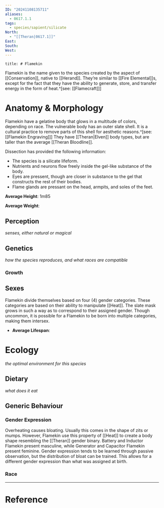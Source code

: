```yaml
---
ID: "20241108135711"
aliases:
  - 0617.1.1
tags:
  - species/sapient/silicate
North:
  - "[[Theran|0617.1]]"
East: 
South: 
West: 
---
```

```toc
title: # Flamekin
```

Flamekin is the name given to the species created by the aspect of [[Conservation]], native to [[Herand]]. They’re similar to [[Fire Elemental]]s, except for the fact that they have the ability to generate, store, and transfer energy in the form of heat.^[see: [[Flamecraft]]]

# Anatomy & Morphology

Flamekin have a gelatine body that glows in a multitude of colors, depending on race. The vulnerable body has an outer slate shell. It is a cultural practice to remove parts of this shell for aesthetic reasons.^[see: [[Flamekin Engraving]]] They have [[Theran|Elven]] body types, but are taller than the average [[Theran Bloodline]].

Dissection has provided the following information:
- The species is a silicate lifeform.
- Nutrients and neurons flow freely inside the gel-like substance of the body.
- Eyes are pressent, though are closer in substance to the gel that constructs the rest of their bodies.
- Flame glands are pressant on the head, armpits, and soles of the feet.

**Average Height**: 1m85

**Average Weight**:

## Perception

*senses, either natural or magical*

## Genetics

*how the species reproduces, and what races are compatible*

### Growth

## Sexes

Flamekin divide themselves based on four ($4$) gender categories. These categories are based on their ability to manipulate [[Heat]]. The slate mask grows in such a way as to correspond to their assigned gender. Though uncommon, it is possible for a Flamekin to be born into multiple categories, making them intersex.

- **Average Lifespan**:

# Ecology

*the optimal environment for this species*

## Dietary

*what does it eat*

## Generic Behaviour

### Gender Expression

Overheating causes bloating. Usually this comes in the shape of zits or mumps. However, Flamekin use this property of [[Heat]] to create a body shape resembling the [[Theran]] gender binary. Battery and Inductor Flamekin present masculine, while Generator and Capacitor Flamekin present feminine. Gender expression tends to be learned through passive observation, but the distribution of bloat can be trained. This allows for a different gender expression than what was assigned at birth.

### Race

---

# Reference